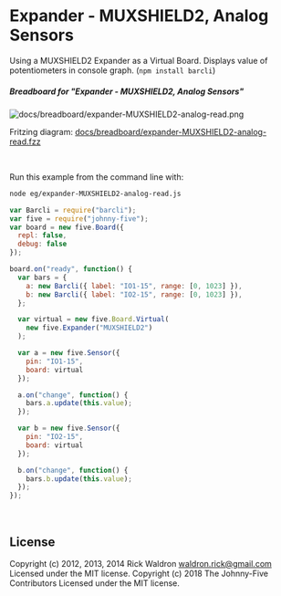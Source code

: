 <!--remove-start-->

# Expander - MUXSHIELD2, Analog Sensors

<!--remove-end-->


Using a MUXSHIELD2 Expander as a Virtual Board. Displays value of potentiometers in console graph. (`npm install barcli`)





##### Breadboard for "Expander - MUXSHIELD2, Analog Sensors"



![docs/breadboard/expander-MUXSHIELD2-analog-read.png](breadboard/expander-MUXSHIELD2-analog-read.png)<br>

Fritzing diagram: [docs/breadboard/expander-MUXSHIELD2-analog-read.fzz](breadboard/expander-MUXSHIELD2-analog-read.fzz)

&nbsp;




Run this example from the command line with:
```bash
node eg/expander-MUXSHIELD2-analog-read.js
```


```javascript
var Barcli = require("barcli");
var five = require("johnny-five");
var board = new five.Board({
  repl: false,
  debug: false
});

board.on("ready", function() {
  var bars = {
    a: new Barcli({ label: "IO1-15", range: [0, 1023] }),
    b: new Barcli({ label: "IO2-15", range: [0, 1023] }),
  };

  var virtual = new five.Board.Virtual(
    new five.Expander("MUXSHIELD2")
  );

  var a = new five.Sensor({
    pin: "IO1-15",
    board: virtual
  });

  a.on("change", function() {
    bars.a.update(this.value);
  });

  var b = new five.Sensor({
    pin: "IO2-15",
    board: virtual
  });

  b.on("change", function() {
    bars.b.update(this.value);
  });
});

```








&nbsp;

<!--remove-start-->

## License
Copyright (c) 2012, 2013, 2014 Rick Waldron <waldron.rick@gmail.com>
Licensed under the MIT license.
Copyright (c) 2018 The Johnny-Five Contributors
Licensed under the MIT license.

<!--remove-end-->
